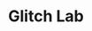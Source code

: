---
title: Glitch Lab
developer: Nazywam
image: GlitchLab.jpg
link: http://armorgames.com/play/16042/glitch-lab
flash: http://armorgames.com/play/16042/glitch-lab
---